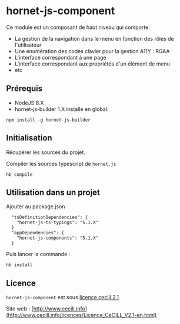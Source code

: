 # hornet-js-component

Ce module est un composant de haut niveau qui comporte:

* La gestion de la navigation dans le menu en fonction des rôles de  l'utilisateur
* Une énumération des codes clavier pour la gestion A11Y : RGAA
* L'interface correspondant à une page
* L'interface correspondant aux propriétés d'un élément de menu
* etc

## Prérequis #

* NodeJS 8.X
* hornet-js-builder 1.X installé en global:

```shell
npm install -g hornet-js-builder
```

## Initialisation #

Récupérer les sources du projet.

Compiler les sources typescript de `hornet.js`

```shell
hb compile
```

## Utilisation dans un projet #

Ajouter au package.json

```shell
  "tsDefinitionDependencies": {
    "hornet-js-ts-typings": "5.1.X"
  }
  "appDependencies": {
    "hornet-js-components": "5.1.X"
  }
```

Puis lancer la commande :

```shell
hb install
```

## Licence

`hornet-js-component` est sous [licence cecill 2.1](./LICENSE.md).

Site web : [http://www.cecill.info](http://www.cecill.info/licences/Licence_CeCILL_V2.1-en.html)
